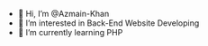 - 👋 Hi, I’m @Azmain-Khan
- 👀 I’m interested in Back-End Website Developing
- 🌱 I’m currently learning PHP
<!--- - 💞️ I’m looking to collaborate on ...
- 📫 How to reach me ... ---!>

<!---
Azmain-Khan/Azmain-Khan is a ✨ special ✨ repository because its `README.md` (this file) appears on your GitHub profile.
You can click the Preview link to take a look at your changes.
--->
